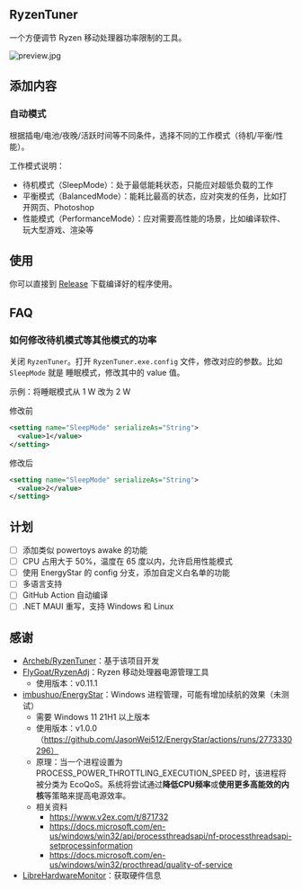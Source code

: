 ## RyzenTuner

一个方便调节 Ryzen 移动处理器功率限制的工具。

![preview.jpg](https://s2.loli.net/2022/08/09/6lcTD5U93g2y4Am.jpg)

## 添加内容

### 自动模式

根据插电/电池/夜晚/活跃时间等不同条件，选择不同的工作模式（待机/平衡/性能）。

工作模式说明：

* 待机模式（SleepMode）：处于最低能耗状态，只能应对超低负载的工作
* 平衡模式（BalancedMode）：能耗比最高的状态，应对突发的任务，比如打开网页、Photoshop
* 性能模式（PerformanceMode）：应对需要高性能的场景，比如编译软件、玩大型游戏、渲染等

## 使用

你可以直接到 [Release](https://github.com/zqhong/RyzenTuner/releases) 下载编译好的程序使用。

## FAQ

### 如何修改待机模式等其他模式的功率

关闭 `RyzenTuner`。打开 `RyzenTuner.exe.config` 文件，修改对应的参数。比如 `SleepMode` 就是 睡眠模式，修改其中的 value 值。

示例：将睡眠模式从 1 W 改为 2 W

修改前

```xml
<setting name="SleepMode" serializeAs="String">
  <value>1</value>
</setting>
```

修改后

```xml
<setting name="SleepMode" serializeAs="String">
  <value>2</value>
</setting>
```

## 计划

- [ ] 添加类似 powertoys awake 的功能
- [ ] CPU 占用大于 50%，温度在 65 度以内，允许启用性能模式
- [ ] 使用 EnergyStar 的 config 分支，添加自定义白名单的功能
- [ ] 多语言支持
- [ ] GitHub Action 自动编译
- [ ] .NET MAUI 重写，支持 Windows 和 Linux

## 感谢

* [Archeb/RyzenTuner](https://github.com/Archeb/RyzenTuner)：基于该项目开发
* [FlyGoat/RyzenAdj](https://github.com/FlyGoat/RyzenAdj)：Ryzen 移动处理器电源管理工具
  * 使用版本：v0.11.1
* [imbushuo/EnergyStar](https://github.com/imbushuo/EnergyStar)：Windows 进程管理，可能有增加续航的效果（未测试）
  * 需要 Windows 11 21H1 以上版本
  * 使用版本：v1.0.0（https://github.com/JasonWei512/EnergyStar/actions/runs/2773330296）
  * 原理：当一个进程设置为 PROCESS_POWER_THROTTLING_EXECUTION_SPEED 时，该进程将被分类为 EcoQoS。系统将尝试通过**降低CPU频率**或**使用更多高能效的内核**等策略来提高电源效率。
  * 相关资料
    * https://www.v2ex.com/t/871732
    * https://docs.microsoft.com/en-us/windows/win32/api/processthreadsapi/nf-processthreadsapi-setprocessinformation
    * https://docs.microsoft.com/en-us/windows/win32/procthread/quality-of-service
* [LibreHardwareMonitor](https://github.com/LibreHardwareMonitor/LibreHardwareMonitor)：获取硬件信息